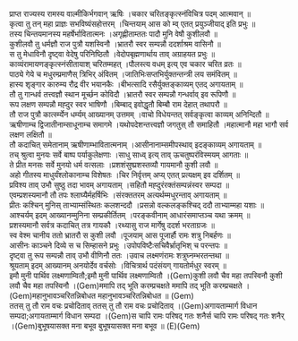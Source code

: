 

  
प्राप्त राज्यस्य रामस्य वाल्मीकिर्भगवान् ऋषिः ।चकार चरितङ्कृत्स्नंविचित्र पदम् आत्मवान्  ॥   
कृत्वा तु तन् महा प्राज्ञः सभविष्यंसहोत्तरम् ।चिन्तयाम् आस को म्व् एतत् प्रयुञ्जीयाद् इति प्रभुः  ॥   
तस्य चिन्तयमानस्य महर्षेर्भावितात्मनः ।अगृह्णीताम्ततः पादौ मुनि वेषौ कुशीलवौ  ॥   
कुशीलवौ तु धर्मज्ञौ राज पुत्रौ यशस्विनौ ।भ्रातरौ स्वर सम्पन्नौ ददर्शाश्रम वासिनौ  ॥   
स तु मेधाविनौ दृष्ट्वा वेदेषु परिनिष्ठितौ ।वेदोपबृह्मणार्थाय ताव् अग्राहयत प्रभुः  ॥   
काव्यंरामायणङ्कृत्स्नंसीतायाश् चरितम्महत् ।पौलस्त्य वधम् इत्य् एव चकार चरित व्रतः  ॥   
पाठ्ये गेये च मधुरम्प्रमाणैस् त्रिभिर् अंवितम् ।जातिभिःसप्तभिर्युक्तन्तन्त्री लय समंवितम्  ॥   
हास्य शृङ्गार कारुम्य रौद्र वीर भयानकैः ।बीभत्सादि रसैर्युक्तङ्काव्यम् एतद् अगायताम्  ॥   
तौ तु गान्धर्व तत्त्वज्ञौ स्थान मूर्च्छन कोविदौ ।भ्रातरौ स्वर सम्पन्नौ गन्धर्वाव् इव रूपिणौ  ॥   
रूप लक्षण सम्पन्नौ मह्दुर स्वर भाषिणौ ।बिम्बाद् इवोद्धृतौ बिम्बौ राम देहात् तथापरौ  ॥   
तौ राज पुत्रौ कार्त्स्म्येन धर्म्यम् आख्यानम् उत्तमम् ।वाचो विधेयन्तत् सर्वङ्कृत्वा काव्यम् अनिन्दितौ  ॥   
ऋषीणाम्च द्विजातीनाम्साधूनाम्च समागमे ।यथोपदेशन्तत्त्वज्ञौ जगतुस् तौ समाहितौ ।महात्मानौ महा भागौ सर्व लक्षण लक्षितौ  ॥   
तौ कदाचित् समेतानाम् ऋषीणाम्भावितात्मनाम् ।आसीनानाम्समीपस्थाव् इदङ्काव्यम् अगायताम्  ॥   
तच् श्रुत्वा मुनयः सर्वे बाष्प पर्याकुलेक्षणाः ।साधु साध्व् इत्य् ताव् ऊचतुष्परंविस्मयम् आगताः  ॥   
ते प्रीत मनसः सर्वे मुनयो धर्म वत्सलाः ।प्रशशंसुष्प्रशस्तव्यौ गायमानौ कुशी लवौ  ॥   
अहो गीतस्य माधुर्यंश्लोकानाम्च विशेषतः ।चिर निर्वृत्तम् अप्य् एतत् प्रत्यक्षम् इव दर्शितम्  ॥   
प्रविश्य ताव् उभौ सुष्ठु तदा भावम् अगायताम् ।सहितौ मह्दुरंरक्तंसम्पन्नंस्वर सम्पदा  ॥   
एवम्प्रशस्यमानौ तौ तपः श्लाघ्यैर्महर्षिभिः ।संरक्ततरम् अत्यर्थम्मधुरन्ताव् अगायताम्  ॥   
प्रीतः कश्चिन् मुनिस् ताभ्याम्संस्थितः कलशन्ददौ ।प्रसन्नो वल्कलङ्कश्चिद् ददौ ताभ्याम्महा यशाः  ॥   
आश्चर्यम् इदम् आख्यानम्मुनिना सम्प्रकीर्तितम् ।परङ्कवीनाम् आधारंसमाप्तञ्च यथा क्रमम्  ॥   
प्रशस्यमानौ सर्वत्र कदाचित् तत्र गायकौ ।रथ्यासु राज मार्गेषु ददर्श भरताग्रजः  ॥   
स्व वेश्म चानीय ततो भ्रातरौ स कुशी लवौ ।पूजयाम् आस पूजार्हौ रामः शत्रु निबर्हणः  ॥   
आसीनः काञ्चने दिव्ये स च सिम्हासने प्रभुः ।उपोपविष्टैःसचिवैर्भ्रातृभिश् च परन्तपः  ॥   
दृष्ट्वा तु रूप सम्पन्नौ ताव् उभौ वीणिनौ ततः ।उवाच लक्ष्मणंरामः शत्रुघ्नम्भरतन्तथा  ॥   
श्रूयताम् इदम् आख्यानम् अनयोर्देव वर्चसोः ।विचित्रार्थ पदंसंयग् गायतोर्मधुर स्वरम्  ॥   
इमौ मुनी पार्थिव लक्ष्मणाम्वितौ;इमौ मुनी पार्थिव लक्ष्मणाम्वितौ ।(Gem)कुशी लवौ चैव महा तपस्विनौ कुशी लवौ चैव महा तपस्विनौ ।(Gem)ममापि तद् भूति करम्प्रचक्षते ममापि तद् भूति करम्प्रचक्षते ।(Gem)महानुभावञ्चरितन्निबोधत महानुभावञ्चरितन्निबोधत  ॥ (Gem)  
ततस् तु तौ राम वचः प्रचोदिताव् ततस् तु तौ राम वचः प्रचोदिताव् ।(Gem)अगायताम्मार्ग विधान सम्पदा;अगायताम्मार्ग विधान सम्पदा ।(Gem)स चापि रामः परिषद् गतः शनैर्स चापि रामः परिषद् गतः शनैर् ।(Gem)बुभूषयासक्त मना बभूव बुभूषयासक्त मना बभूव  ॥ (E)(Gem)  
